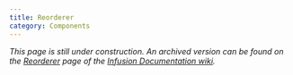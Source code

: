 ```yaml
---
title: Reorderer
category: Components
---
```


_This page is still under construction. An archived version can be found on the
[Reorderer](https://fluidproject.atlassian.net/wiki/spaces/docs/pages/7079319/Reorderer) page of the [Infusion Documentation
wiki](https://fluidproject.atlassian.net/wiki/spaces/docs/overview)._
